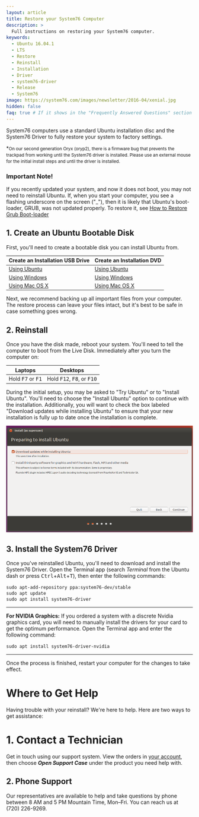 ```yaml
---
layout: article
title: Restore your System76 Computer
description: >
  Full instructions on restoring your System76 computer.
keywords:
  - Ubuntu 16.04.1
  - LTS
  - Restore
  - Reinstall
  - Installation
  - Driver
  - system76-driver
  - Release
  - System76
image: https://system76.com/images/newsletter/2016-04/xenial.jpg
hidden: false
faq: true # If it shows in the "Frequently Answered Questions" section
---
```



System76 computers use a standard Ubuntu installation disc and the System76 Driver to fully restore your system to factory settings.

*<small>On our second generation Oryx (oryp2), there is a firmware bug that prevents the trackpad from working until the System76 driver is installed.  Please use an external mouse for the initial install steps and until the driver is installed.</small>

### Important Note!

If you recently updated your system, and now it does not boot, you may not need to reinstall Ubuntu. If, when you start your computer, you see a flashing underscore on the screen ("\_"), then it is likely that Ubuntu's boot-loader, GRUB, was not updated properly. To restore it, see [How to Restore Grub Boot-loader](http://docs.system76.com/articles/grub)

## 1. Create an Ubuntu Bootable Disk

First, you'll need to create a bootable disk you can install Ubuntu from.

Create an Installation USB Drive  | Create an Installation DVD
--------------------------------- | ---------------------------
[Using Ubuntu](http://www.ubuntu.com/download/desktop/create-a-usb-stick-on-ubuntu) | [Using Ubuntu](http://www.ubuntu.com/download/desktop/burn-a-dvd-on-ubuntu)
[Using Windows](http://www.ubuntu.com/download/desktop/create-a-usb-stick-on-windows) | [Using Windows](http://www.ubuntu.com/download/desktop/burn-a-dvd-on-windows)
[Using Mac OS X](http://www.ubuntu.com/download/desktop/create-a-usb-stick-on-mac-osx) | [Using Mac OS X](http://www.ubuntu.com/download/desktop/burn-a-dvd-on-mac-osx)

Next, we recommend backing up all important files from your computer. The restore process can leave your files intact, but it's best to be safe in case something goes wrong.

## 2. Reinstall

Once you have the disk made, reboot your system. You'll need to tell the computer to boot from the Live Disk. Immediately after you turn the computer on:

Laptops                             | Desktops
----------------------------------- | ------------------------------------
Hold <kbd>F7</kbd> or <kbd>F1</kbd> | Hold <kbd>F12</kbd>, <kbd>F8</kbd>, or <kbd>F10</kbd>

During the initial setup, you may be asked to "Try Ubuntu" or to "Install Ubuntu". You'll need to choose the "Install Ubuntu" option to continue with the installation. Additionally, you will want to check the box labeled "Download updates while installing Ubuntu" to ensure that your new installation is fully up to date once the installation is complete.

![VirtualBox Listing in USC](/images/restore/updates.png)

## 3. Install the System76 Driver

Once you've reinstalled Ubuntu, you'll need to download and install the System76 Driver. Open the Terminal app (search _Terminal_ from the Ubuntu dash or press <kbd>Ctrl</kbd>+<kbd>Alt</kbd>+<kbd>T</kbd>), then enter the following commands:

    sudo apt-add-repository ppa:system76-dev/stable
    sudo apt update
    sudo apt install system76-driver

---

**For NVIDIA Graphics:** If you ordered a system with a discrete Nvidia graphics card, you will need to manually install the drivers for your card to get the optimum performance. Open the Terminal app and enter the following command:

    sudo apt install system76-driver-nvidia

---

Once the process is finished, restart your computer for the changes to take effect.

# Where to Get Help

Having trouble with your reinstall? We're here to help. Here are two ways to get assistance:

# 1. Contact a Technician

Get in touch using our support system. View the orders in [your account](https://system76.com/my-account/orders), then choose **_Open Support Case_** under the product you need help with.

## 2. Phone Support

Our representatives are available to help and take questions by phone between 8 AM and 5 PM Mountain Time, Mon–Fri. You can reach us at (720) 226-9269.
